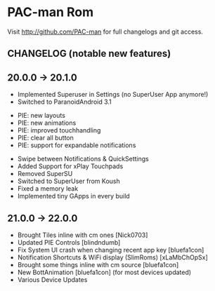 PAC-man Rom
===============

Visit http://github.com/PAC-man for full changelogs and git access.

CHANGELOG (notable new features)
---------

## 20.0.0 -> 20.1.0

* Implemented Superuser in Settings (no SuperUser App anymore!)
* Switched to ParanoidAndroid 3.1
- PIE: new layouts
- PIE: new animations
- PIE: improved touchhandling
- PIE: clear all button
- PIE: support for expandable notifications
* Swipe between Notifications & QuickSettings
* Added Support for xPlay Touchpads
* Removed SuperSU
* Switched to SuperUser from Koush
* Fixed a memory leak
* Implemented tiny GApps in every build

## 21.0.0 -> 22.0.0

* Brought Tiles inline with cm ones [Nick0703]
* Updated PIE Controls [blindndumb]
* Fix System UI crash when changing recent app key [bluefa1con]
* Notification Shortcuts & WiFi display (SlimRoms) [xLaMbChOpSx]
* Brought some things inline with cm source [bluefa1con]
* New BottAnimation [bluefa1con] (for most devices updated)
* Various Device Updates

